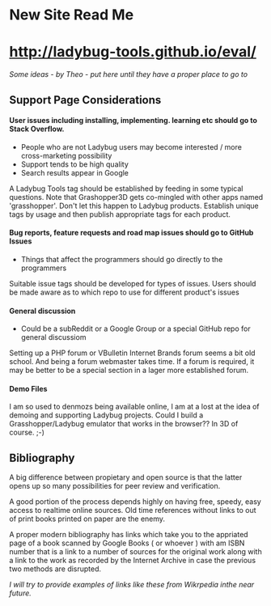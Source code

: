 
New Site Read Me
===

# http://ladybug-tools.github.io/eval/


_Some ideas - by Theo - put here until they have a proper place to go to_

## Support Page Considerations

#### User issues including installing, implementing. learning etc should go to Stack Overflow. 
* People who are not Ladybug users may become interested / more cross-marketing possibility
* Support tends to be high quality
* Search results appear in Google 

A Ladybug Tools tag should be established by feeding in some typical questions. Note that Grashopper3D gets co-mingled with other apps named 'grasshopper'. Don't let this happen to Ladybug products. Establish unique tags by usage and then publish appropriate tags for each product. 

#### Bug reports, feature requests and road map issues should go to GitHub Issues
* Things that affect the programmers should go directly to the programmers

Suitable issue tags should be developed for types of issues. Users should be made aware as to which repo to use for different product's issues

#### General discussion
* Could be a subReddit or a Google Group or a special GitHub repo for general discussiom

Setting up a PHP forum or VBulletin Internet Brands forum seems a bit old school. And being a forum webmaster takes time. If a forum is required, it may be better to be a special section in a lager more established forum.

#### Demo Files

I am so used to denmozs being available online, I am at a lost at the idea of demoing and supporting Ladybug projects. Could I build a Grasshopper/Ladybug emulator that works in the browser?? In 3D of course. ;-)

## Bibliography

A big difference between propietary and open source is that the latter opens up so many possibilities for peer review and verification.

A good portion of the process depends highly on having free, speedy, easy access to realtime online sources. Old time references without links to out of print books printed on paper are the enemy. 

A proper modern bibliography has links which take you to the appriated page of a book scanned by Google Books ( or whoever ) with am ISBN number that is a link to a number of sources for the original work along with a link to the work as recorded by the Internet Archive in case the previous two methods are disrupted.

_I will try to provide examples of links like these from Wikrpedia inthe near future._
